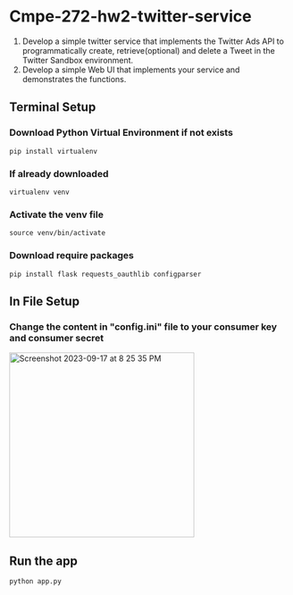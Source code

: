 # Cmpe-272-hw2-twitter-service

1. Develop a simple twitter service that implements the Twitter Ads API to programmatically create, retrieve(optional) and delete a Tweet in the Twitter Sandbox environment.    
2. Develop a simple Web UI that  implements your service and demonstrates the functions.

## Terminal Setup

### Download Python Virtual Environment if not exists

    pip install virtualenv

### If already downloaded

    virtualenv venv

### Activate the venv file

    source venv/bin/activate

### Download require packages

    pip install flask requests_oauthlib configparser

## In File Setup

### Change the content in "config.ini" file to your consumer key and consumer secret
<img width="331" alt="Screenshot 2023-09-17 at 8 25 35 PM" src="https://github.com/XingzheZhao/Cmpe-272-hw2-twitter-service/assets/98489037/856affb2-0d46-48ba-a128-cb29a5d9b474">

## Run the app

    python app.py




